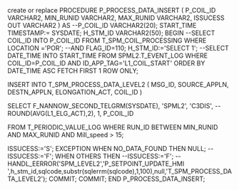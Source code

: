 create or replace PROCEDURE P_PROCESS_DATA_INSERT 
(
P_COIL_ID VARCHAR2,
MIN_RUNID VARCHAR2,
MAX_RUNID VARCHAR2,
ISSUCESS OUT VARCHAR2
) AS 
--P_COIL_ID VARCHAR2(20);
START_TIME TIMESTAMP:= SYSDATE;
H_STM_ID VARCHAR2(50);
BEGIN
--SELECT COIL_ID INTO P_COIL_ID FROM T_SPM_COIL_PROCESSING WHERE LOCATION ='POR'; --AND FLAG_ID=110;
H_STM_ID:='SELECT 1';
--SELECT DATE_TIME INTO START_TIME FROM SPML2.T_EVENT_LOG WHERE COIL_ID=P_COIL_ID AND ID_APP_TAG='L1_COIL_START' ORDER BY DATE_TIME ASC FETCH FIRST 1 ROW ONLY;

INSERT INTO T_SPM_PROCESS_DATA_LEVEL2
(
MSG_ID,
SOURCE_APPLN,
DESTN_APPLN,
ELONGATION_ACT,
COIL_ID
)

SELECT 
F_NANNOW_SECOND_TELGRM(SYSDATE),
'SPML2',
'C3DIS',
--ROUND(AVG(L1_ELG_ACT),2),
1,
P_COIL_ID

FROM T_PERIODIC_VALUE_LOG
    WHERE RUN_ID BETWEEN MIN_RUNID AND MAX_RUNID
      AND Mill_speed > 15;


ISSUCESS:='S';
EXCEPTION
     WHEN NO_DATA_FOUND THEN
       NULL;
    --   ISSUCESS:='F';
     WHEN OTHERS THEN
     --ISSUCESS:='F';
       -- HANDL_EERROR('SPM_LEVEL2','P_SETPOINT_UPDATE_HMI ',h_stm_id,sqlcode,substr(sqlerrm(sqlcode),1,100),null,'T_SPM_PROCESS_DATA_LEVEL2');
     COMMIT;
     COMMIT;
END P_PROCESS_DATA_INSERT;
